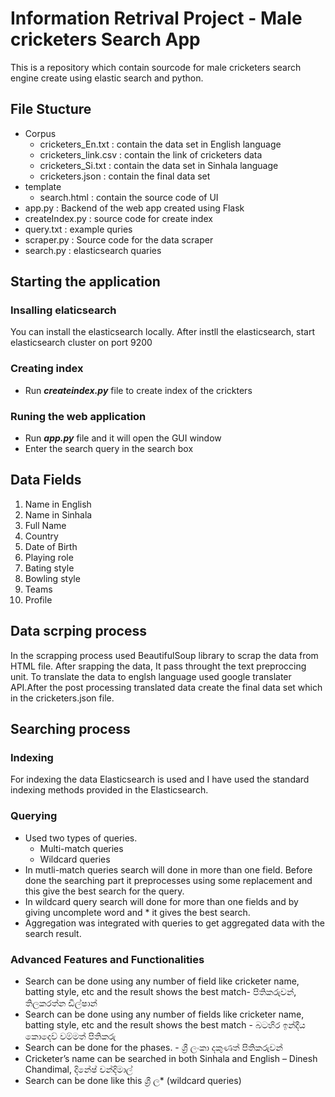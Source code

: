 # Information Retrival Project - Male cricketers Search App 

This is a repository which contain sourcode for male cricketers search engine create using elastic search and python.

## File Stucture

* Corpus
    * cricketers_En.txt : contain the data set in English language
    * cricketers_link.csv : contain the link of cricketers data
    * cricketers_Si.txt : contain the data set in Sinhala language
    * cricketers.json : contain the final data set
* template
    * search.html : contain the source code of UI
* app.py : Backend of the web app created using Flask
* createIndex.py : source code for create index
* query.txt : example quries
* scraper.py : Source code for the data scraper 
* search.py : elasticsearch quaries

## Starting the application

### Insalling elaticsearch 
You can install the elasticsearch locally.
After instll the elasticsearch, start elasticsearch cluster on port 9200

### Creating index

* Run ***createindex.py*** file to create index of the crickters

### Runing the web application

* Run ***app.py*** file and it will open the GUI window
* Enter the search query in the search box

## Data Fields

1. Name in English
2. Name in Sinhala
3. Full Name
4. Country
5. Date of Birth
6. Playing role
7. Bating style
8. Bowling style
9. Teams
10. Profile

## Data scrping process

In the scrapping process used BeautifulSoup library to scrap the data from HTML file. After srapping the data, It pass throught the text preproccing unit. To translate the data to englsh language used google translater API.After the post processing translated data create the final data set which in the cricketers.json file.

## Searching process

### Indexing
For indexing the data  Elasticsearch is used and I have used the standard indexing methods provided in the Elasticsearch.

### Querying 
* Used two types of queries.
    * Multi-match queries
    * Wildcard queries
* In mutli-match queries search will done in more than one field. Before done the searching part it preprocesses using some replacement and this give the best search for the query.
* In wildcard query search will done for more than one fields and by giving uncomplete word and * it gives the best search.
* Aggregation was integrated with queries to get aggregated data with the search result.

### Advanced Features and Functionalities 

* Search can be done using any number of field like cricketer name, batting style, etc and the result shows the best match- පිතිකරුවන්, තිලකරත්න ඩිල්ෂාන්
* Search can be done using any number of fields like cricketer name, batting style, etc and the result shows the best match - බටහිර ඉන්දීය කොදෙව් වම්මත් පිතිකරු
* Search can be done for the phases. - ශ්‍රී ලංකා දකුණත් පිතිකරුවන්
* Cricketer’s name can be searched in both Sinhala and English – Dinesh Chandimal, දිනේෂ් චන්දිමාල්
* Search can be done like this ශ්‍රී ල* (wildcard queries)
